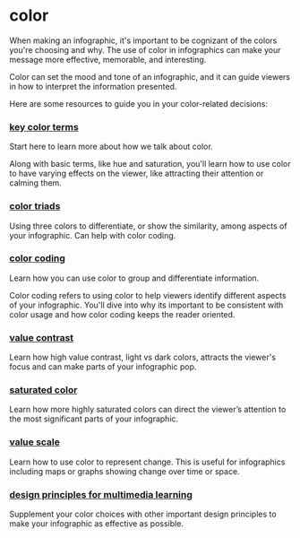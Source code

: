 # color
 
When making an infographic, it's important to be cognizant of the colors you're choosing and why. The use of color in infographics can make your message more effective, memorable, and interesting. 

Color can set the mood and tone of an infographic, and it can guide viewers in how to interpret the information presented. 

Here are some resources to guide you in your color-related decisions:


### [key color terms](http://resources.learninglab.xyz/simple/projects/graphic-design/key-color-terms)

Start here to learn more about how we talk about color.

Along with basic terms, like hue and saturation, you'll learn how to use color to have varying effects on the viewer, like attracting their attention or calming them.

### [color triads](http://resources.learninglab.xyz/simple/projects/graphic-design/Color-Triads) 
Using three colors to differentiate, or show the similarity, among aspects of your infographic. Can help with color coding.

### [color coding](http://resources.learninglab.xyz/simple/projects/graphic-design/Color-Coding) 
Learn how you can use color to group and differentiate information.

Color coding refers to using color to help viewers identify different aspects of your infographic. You'll dive into why its important to be consistent with color usage and how color coding keeps the reader oriented.


### [value contrast](http://resources.learninglab.xyz/simple/projects/graphic-design/attracting-focus-w-value-contrast) 
Learn how high value contrast, light vs dark colors, attracts the viewer's focus and can make parts of your infographic pop.

### [saturated color](http://resources.learninglab.xyz/simple/projects/graphic-design/highlighting-info-w-saturated-color) 

Learn how more highly saturated colors can direct the viewer’s attention to the most significant parts of your infographic.

### [value scale](http://resources.learninglab.xyz/simple/projects/graphic-design/attracting-focus-w-value-contrast) 
Learn how to use color to represent change. This is useful for infographics including maps or graphs showing change over time or space.


### [design principles for multimedia learning](http://resources.learninglab.xyz/simple/projects/graphic-design/design-principles-for-multimedia-learning)
Supplement your color choices with other important design principles to make your infographic as effective as possible. 
